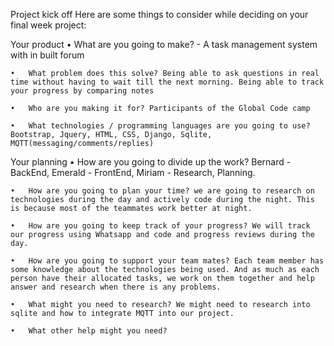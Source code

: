 Project kick off
Here are some things to consider while deciding on your final week project:

Your product
    •   What are you going to make? - A task management system with in built forum

    •   What problem does this solve? Being able to ask questions in real time without having to wait till the next morning. Being able to track your progress by comparing notes

    •   Who are you making it for? Participants of the Global Code camp

    •   What technologies / programming languages are you going to use? Bootstrap, Jquery, HTML, CSS, Django, Sqlite, MQTT(messaging/comments/replies)

Your planning
    •   How are you going to divide up the work? Bernard - BackEnd, Emerald - FrontEnd, Miriam - Research, Planning.

    •   How are you going to plan your time? we are going to research on technologies during the day and actively code during the night. This is because most of the teammates work better at night.

    •   How are you going to keep track of your progress? We will track our progress using Whatsapp and code and progress reviews during the day.

    •   How are you going to support your team mates? Each team member has some knowledge about the technologies being used. And as much as each person have their allocated tasks, we work on them together and help answer and research when there is any problems.

    •   What might you need to research? We might need to research into sqlite and how to integrate MQTT into our project.

    •   What other help might you need?

